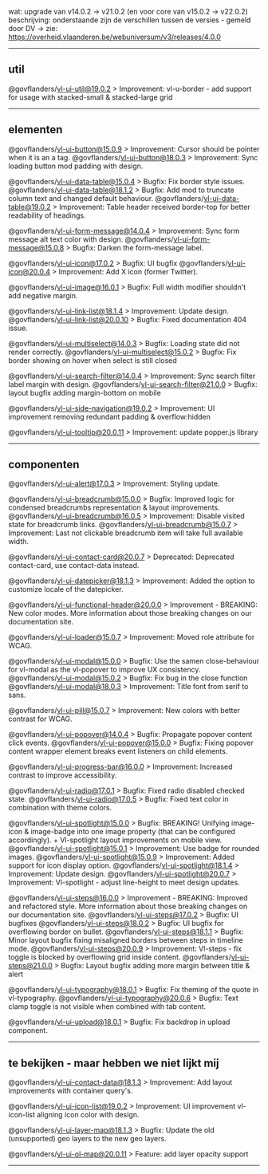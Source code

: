 wat: upgrade van v14.0.2 -> v21.0.2 (en voor core van v15.0.2 -> v22.0.2)
beschrijving: onderstaande zijn de verschillen tussen de versies - gemeld door DV
 -> zie: https://overheid.vlaanderen.be/webuniversum/v3/releases/4.0.0


--------------------------------------------------------
util
--------------------------------------------------------

@govflanders/vl-ui-util@19.0.2
    > Improvement: vl-u-border - add support for usage with stacked-small & stacked-large grid


--------------------------------------------------------
elementen
--------------------------------------------------------

@govflanders/vl-ui-button@15.0.9
    > Improvement: Cursor should be pointer when it is an a tag.
@govflanders/vl-ui-button@18.0.3
    > Improvement: Sync loading button mod padding with design.

@govflanders/vl-ui-data-table@15.0.4
    > Bugfix: Fix border style issues.
@govflanders/vl-ui-data-table@18.1.2
    > Bugfix: Add mod to truncate column text and changed default behaviour.
@govflanders/vl-ui-data-table@19.0.2
    > Improvement: Table header received border-top for better readability of headings.

@govflanders/vl-ui-form-message@14.0.4
    > Improvement: Sync form message alt text color with design.
@govflanders/vl-ui-form-message@15.0.8
    > Bugfix: Darken the form-message label.

@govflanders/vl-ui-icon@17.0.2
    > Bugfix: UI bugfix
@govflanders/vl-ui-icon@20.0.4
    > Improvement: Add X icon (former Twitter).

@govflanders/vl-ui-image@16.0.1
    > Bugfix: Full width modifier shouldn't add negative margin.

@govflanders/vl-ui-link-list@18.1.4
    > Improvement: Update design.
@govflanders/vl-ui-link-list@20.0.10
    > Bugfix: Fixed documentation 404 issue.

@govflanders/vl-ui-multiselect@14.0.3
    > Bugfix: Loading state did not render correctly.
@govflanders/vl-ui-multiselect@15.0.2
    > Bugfix: Fix border showing on hover when select is still closed

@govflanders/vl-ui-search-filter@14.0.4
    > Improvement: Sync search filter label margin with design.
@govflanders/vl-ui-search-filter@21.0.0
    > Bugfix: layout bugfix adding margin-bottom on mobile

@govflanders/vl-ui-side-navigation@19.0.2
    > Improvement: UI improvement removing redundant padding & overflow:hidden

@govflanders/vl-ui-tooltip@20.0.11
    > Improvement: update popper.js library


--------------------------------------------------------
componenten
--------------------------------------------------------

@govflanders/vl-ui-alert@17.0.3
    > Improvement: Styling update.

@govflanders/vl-ui-breadcrumb@15.0.0
    > Bugfix: Improved logic for condensed breadcrumbs representation & layout improvements.
@govflanders/vl-ui-breadcrumb@16.0.5
    > Improvement: Disable visited state for breadcrumb links.
@govflanders/vl-ui-breadcrumb@15.0.7
    > Improvement: Last not clickable breadcrumb item will take full available width.

@govflanders/vl-ui-contact-card@20.0.7
    > Deprecated: Deprecated contact-card, use contact-data instead.

@govflanders/vl-ui-datepicker@18.1.3
    > Improvement: Added the option to customize locale of the datepicker.

@govflanders/vl-ui-functional-header@20.0.0
    > Improvement - BREAKING: New color modes. More information about those breaking changes on our documentation site.

@govflanders/vl-ui-loader@15.0.7
    > Improvement: Moved role attribute for WCAG.

@govflanders/vl-ui-modal@15.0.0
    > Bugfix: Use the samen close-behaviour for vl-modal as the vl-popover to improve UX consistency.
@govflanders/vl-ui-modal@15.0.2
    > Bugfix: Fix bug in the close function
@govflanders/vl-ui-modal@18.0.3
    > Improvement: Title font from serif to sans.

@govflanders/vl-ui-pill@15.0.7
    > Improvement: New colors with better contrast for WCAG.

@govflanders/vl-ui-popover@14.0.4
    > Bugfix: Propagate popover content click events.
@govflanders/vl-ui-popover@15.0.0
    > Bugfix: Fixing popover content wrapper element breaks event listeners on child elements.

@govflanders/vl-ui-progress-bar@16.0.0
    > Improvement: Increased contrast to improve accessibility.

@govflanders/vl-ui-radio@17.0.1
    > Bugfix: Fixed radio disabled checked state.
@govflanders/vl-ui-radio@17.0.5
    > Bugfix: Fixed text color in combination with theme colors.

@govflanders/vl-ui-spotlight@15.0.0
    > Bugfix: BREAKING! Unifying image-icon & image-badge into one image property (that can be configured accordingly). + Vl-spotlight layout improvements on mobile view.
@govflanders/vl-ui-spotlight@15.0.1
    > Improvement: Use badge for rounded images.
@govflanders/vl-ui-spotlight@15.0.9
    > Improvement: Added support for icon display option.
@govflanders/vl-ui-spotlight@18.1.4
    > Improvement: Update design.
@govflanders/vl-ui-spotlight@20.0.7
    > Improvement: Vl-spotlight - adjust line-height to meet design updates.

@govflanders/vl-ui-steps@16.0.0
    > Improvement - BREAKING: Improved and refactored style. More information about those breaking changes on our documentation site.
@govflanders/vl-ui-steps@17.0.2
    > Bugfix: UI bugfixes
@govflanders/vl-ui-steps@18.0.2
    > Bugfix: UI bugfix for overflowing border on bullet.
@govflanders/vl-ui-steps@18.1.1
    > Bugfix: Minor layout bugfix fixing misaligned borders between steps in timeline mode.
@govflanders/vl-ui-steps@20.0.9
    > Improvement: Vl-steps - fix toggle is blocked by overflowing grid inside content.
@govflanders/vl-ui-steps@21.0.0
    > Bugfix: Layout bugfix adding more margin between title & alert

@govflanders/vl-ui-typography@18.0.1
    > Bugfix: Fix theming of the quote in vl-typography.
@govflanders/vl-ui-typography@20.0.6
    > Bugfix: Text clamp toggle is not visible when combined with tab content.

@govflanders/vl-ui-upload@18.0.1
    > Bugfix: Fix backdrop in upload component.


--------------------------------------------------------
te bekijken - maar hebben we niet lijkt mij
--------------------------------------------------------

@govflanders/vl-ui-contact-data@18.1.3
    > Improvement: Add layout improvements with container query's.

@govflanders/vl-ui-icon-list@19.0.2
    > Improvement: UI improvement vl-icon-list aligning icon color with design.

@govflanders/vl-ui-layer-map@18.1.3
    > Bugfix: Update the old (unsupported) geo layers to the new geo layers.

@govflanders/vl-ui-ol-map@20.0.11
    > Feature: add layer opacity support

--------------------------------------------------------
